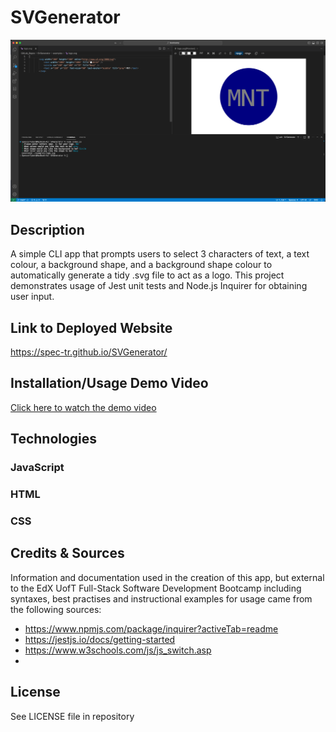 # SVGenerator

![Screenshot of the app as viewed in a desktop browser](assets/images/SVGenCap.png)

## Description

A simple CLI app that prompts users to select 3 characters of text, a text colour, a background shape, and a background shape colour to automatically generate a tidy .svg file to act as a logo. This project demonstrates usage of Jest unit tests and Node.js Inquirer for obtaining user input.

## Link to Deployed Website

https://spec-tr.github.io/SVGenerator/

## Installation/Usage Demo Video

[Click here to watch the demo video](https://drive.google.com/file/d/1dXKiP6rpecpanj-zkiq9fUI5oFSjGyKa/view)

## Technologies

### JavaScript
### HTML
### CSS

## Credits & Sources

Information and documentation used in the creation of this app, but external to the EdX UofT Full-Stack Software Development Bootcamp including syntaxes, best practises and instructional examples for usage came from the following sources:
- https://www.npmjs.com/package/inquirer?activeTab=readme
- https://jestjs.io/docs/getting-started
- https://www.w3schools.com/js/js_switch.asp
- 

## License

See LICENSE file in repository